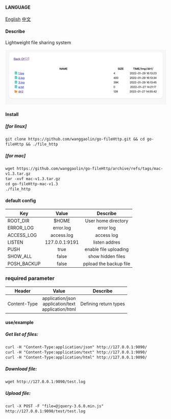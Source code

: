 #### LANGUAGE
[English](https://github.com/wanggaolin/go-fileHttp#readme)
[中文](https://github.com/wanggaolin/go-fileHttp/blob/master/doc/readme_zh.md)

#### Describe
Lightweight file sharing system

![demo photo](doc/demo.png "Magic Gardens")

#### Install
##### [for linux]
```shell
git clone https://github.com/wanggaolin/go-fileHttp.git && cd go-fileHttp && ./file_http
```
##### [for mac]
```shell
wget https://github.com/wanggaolin/go-fileHttp/archive/refs/tags/mac-v1.3.tar.gz
tar -xvf mac-v1.3.tar.gz
cd go-fileHttp-mac-v1.3   
./file_http
```



#### default config 
| Key               | Value              |Describe              |
|  ----------       | :-----------:      |   :-----------:      |                    
| ROOT_DIR          | $HOME              |   User home directory    |
| ERROR_LOG         | error.log          |   error log              |
| ACCESS_LOG        | access.log         |   access log             |
| LISTEN            | 127.0.0.1:9191     |   listen addres          |
| PUSH              | true               |   enable  file uploading |
| SHOW_ALL          | false              |   show hidden files      |
| POSH_BACKUP       | false              |   ppload the backup file |


### required parameter
| Header               | Value                           |Describe              |
|  ----------       | :-----------:                     |   :-----------:      |                    
| Content-Type      | application/json <br> application/text <br> application/html               |   Defining return types          |


#### use/example
##### Get list of files:
```shell
curl -H "Content-Type:application/json" http://127.0.0.1:9090/
curl -H "Content-Type:application/text" http://127.0.0.1:9090/
curl -H "Content-Type:application/html" http://127.0.0.1:9090/
```

##### Download file:
```shell
wget http://127.0.0.1:9090/test.log
```

##### Upload file:
```shell
curl -X POST -F "file=@jquery-3.6.0.min.js" http://127.0.0.1:9090/test/test.log
```
